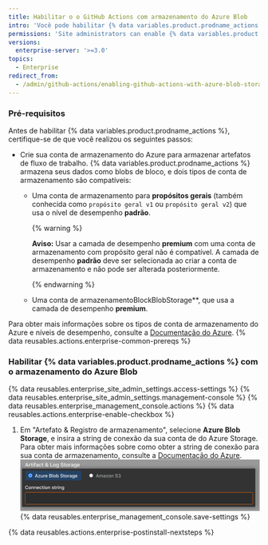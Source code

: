 ```yaml
---
title: Habilitar o o GitHub Actions com armazenamento do Azure Blob
intro: 'Você pode habilitar {% data variables.product.prodname_actions %} em {% data variables.product.prodname_ghe_server %} e usar o Azure Blob Storage para armazenar artefatos gerados por execuções do fluxo de trabalho.'
permissions: 'Site administrators can enable {% data variables.product.prodname_actions %} and configure enterprise settings.'
versions:
  enterprise-server: '>=3.0'
topics:
  - Enterprise
redirect_from:
  - /admin/github-actions/enabling-github-actions-with-azure-blob-storage
---
```


### Pré-requisitos

Antes de habilitar {% data variables.product.prodname_actions %}, certifique-se de que você realizou os seguintes passos:

* Crie sua conta de armazenamento do Azure para armazenar artefatos de fluxo de trabalho. {% data variables.product.prodname_actions %} armazena seus dados como blobs de bloco, e dois tipos de conta de armazenamento são compatíveis:
  * Uma conta de armazenamento para **propósitos gerais** (também conhecida como `propósito geral v1` ou `propósito geral v2`) que usa o nível de desempenho **padrão**.

    {% warning %}

    **Aviso:** Usar a camada de desempenho **premium** com uma conta de armazenamento com propósito geral não é compatível. A camada de desempenho **padrão** deve ser selecionada ao criar a conta de armazenamento e não pode ser alterada posteriormente.

    {% endwarning %}
  * Uma conta de armazenamento</strong>BlockBlobStorage**, que usa a camada de desempenho **premium**.</li> </ul>

  Para obter mais informações sobre os tipos de conta de armazenamento do Azure e níveis de desempenho, consulte a [Documentação do Azure](https://docs.microsoft.com/en-us/azure/storage/common/storage-account-overview?toc=/azure/storage/blobs/toc.json#types-of-storage-accounts).
{% data reusables.actions.enterprise-common-prereqs %}</li> </ul>

### Habilitar {% data variables.product.prodname_actions %} com o armazenamento do Azure Blob

{% data reusables.enterprise_site_admin_settings.access-settings %}
{% data reusables.enterprise_site_admin_settings.management-console %}
{% data reusables.enterprise_management_console.actions %}
{% data reusables.actions.enterprise-enable-checkbox %}
1. Em "Artefato & Registro de armazenamento", selecione **Azure Blob Storage**, e insira a string de conexão da sua conta de do Azure Storage. Para obter mais informações sobre como obter a string de conexão para sua conta de armazenamento, consulte a [Documentação do Azure](https://docs.microsoft.com/en-us/azure/storage/common/storage-account-keys-manage?tabs=azure-portal#view-account-access-keys). ![Botão de opção para selecionar o armazenamento do Azure Blob e o campo de string de conexão](/assets/images/enterprise/management-console/actions-azure-storage.png)
{% data reusables.enterprise_management_console.save-settings %}

{% data reusables.actions.enterprise-postinstall-nextsteps %}
